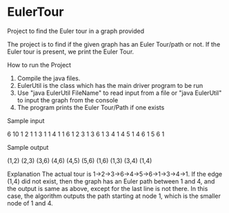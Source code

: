 # EulerTour
Project to find the Euler tour in a graph provided 

The project is to find if the given graph has an Euler Tour/path or not. If the Euler tour is present, we print the Euler Tour. 

How to run the Project

1) Compile the java files.
2) EulerUtil is the class which has the main driver program to be run 
3) Use "java EulerUtil FileName" to read input from a file or "java EulerUtil" to input the graph from the console
4) The program prints the Euler Tour/Path if one exists

Sample input

6 10
1 2 1
1 3 1
1 4 1
1 6 1
2 3 1
3 6 1
3 4 1
4 5 1
4 6 1
5 6 1

Sample output

(1,2)
(2,3)
(3,6)
(4,6)
(4,5)
(5,6)
(1,6)
(1,3)
(3,4)
(1,4)

Explanation
The actual tour is 1->2->3->6->4->5->6->1->3->4->1. If the edge (1,4) did not exist, then the graph has an Euler path between 1 and 4, and the output is same as above, except for the last line is not there. In this case, the algorithm outputs the path starting at node 1, which is the smaller node of 1 and 4. 
